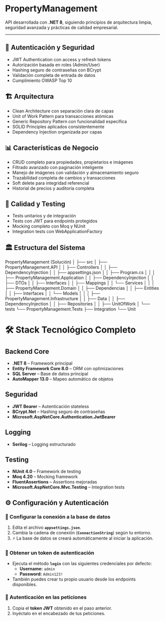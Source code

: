 # PropertyManagement
API desarrollada con **.NET 8**, siguiendo principios de arquitectura limpia, seguridad avanzada y prácticas de calidad empresarial.  

---

## 🔐 Autenticación y Seguridad
- JWT Authentication con access y refresh tokens  
- Autorización basada en roles (Admin/User)  
- Hashing seguro de contraseñas con BCrypt  
- Validación completa de entrada de datos  
- Cumplimiento OWASP Top 10  

## 🏗️ Arquitectura 
- Clean Architecture con separación clara de capas  
- Unit of Work Pattern para transacciones atómicas  
- Generic Repository Pattern con funcionalidad específica  
- SOLID Principles aplicados consistentemente  
- Dependency Injection organizada por capas  

## 📊 Características de Negocio
- CRUD completo para propiedades, propietarios e imágenes  
- Filtrado avanzado con paginación inteligente  
- Manejo de imágenes con validación y almacenamiento seguro  
- Trazabilidad completa de cambios y transacciones  
- Soft delete para integridad referencial  
- Historial de precios y auditoría completa  

## 🧪 Calidad y Testing
- Tests unitarios y de integración
- Tests con JWT para endpoints protegidos  
- Mocking completo con Moq y NUnit  
- Integration tests con WebApplicationFactory  

## 🏛️ Estructura del Sistema
PropertyManagement (Solución)
│
├── src
│   ├── PropertyManagement.API
│   │   ├── Controllers
│   │   ├── DependencyInjection
│   │   ├── appsettings.json
│   │   ├── Program.cs
│   │
│   ├── PropertyManagement.Application
│   │   ├── DependencyInjection
│   │   ├── DTOs
│   │   ├── Interfaces
│   │   ├── Mappings
│   │   └── Services
│   │
│   ├── PropertyManagement.Domain
│   │   ├── Dependencias
│   │   ├── Entities
│   │   ├── Interfaces
│   │   └── Models
│   │
│   ├── PropertyManagement.Infrastructure
│   │   ├── Data
│   │   ├── DependencyInjection
│   │   ├── Repositories
│   │   ├── UnitOfWork
│
└── tests
    └── PropertyManagement.Tests
        ├── Integration
        └── Unit

# 🛠️ Stack Tecnológico Completo

## Backend Core
- **.NET 8** – Framework principal  
- **Entity Framework Core 8.0** – ORM con optimizaciones  
- **SQL Server** – Base de datos principal  
- **AutoMapper 13.0** – Mapeo automático de objetos  

## Seguridad
- **JWT Bearer** – Autenticación stateless  
- **BCrypt.Net** – Hashing seguro de contraseñas  
- **Microsoft.AspNetCore.Authentication.JwtBearer**  

## Logging
- **Serilog** – Logging estructurado  

## Testing
- **NUnit 4.0** – Framework de testing  
- **Moq 4.20** – Mocking framework  
- **FluentAssertions** – Assertions mejoradas  
- **Microsoft.AspNetCore.Mvc.Testing** – Integration tests  

## ⚙️ Configuración y Autenticación

### 🔧 Configurar la conexión a la base de datos
1. Edita el archivo **`appsettings.json`**.  
2. Cambia la cadena de conexión (**`ConnectionString`**) según tu entorno.  
3. ⚡ La base de datos se creará automáticamente al iniciar la aplicación.  


### 🔑 Obtener un token de autenticación
- Ejecuta el método **`login`** con las siguientes credenciales por defecto:  
  - **Username:** `admin`  
  - **Password:** `Admin123!`  
- También puedes crear tu propio usuario desde los endpoints disponibles.  

### 🔐 Autenticación en las peticiones
1. Copia el **token JWT** obtenido en el paso anterior.  
2. Inyéctalo en el encabezado de tus peticiones.
